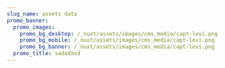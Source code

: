 ```yaml
---
slug_name: assets data
promo_banner:
  promo_images:
    promo_bg_desktop: /_nuxt/assets/images/cms_media/capt-levi.png
    promo_bg_mobile: /_nuxt/assets/images/cms_media/capt-levi.png
    promo_bg_banner: /_nuxt/assets/images/cms_media/capt-levi.png
  promo_title: sadadasd
---
```

